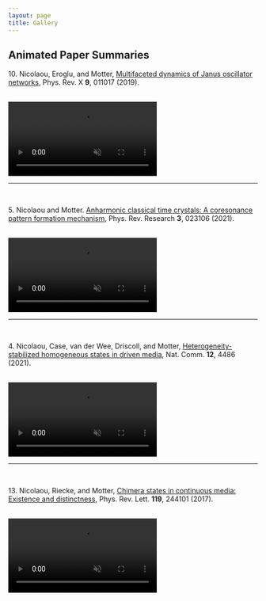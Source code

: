 ```yaml
---
layout: page
title: Gallery
---
```


## Animated Paper Summaries
<p>10. Nicolaou, Eroglu, and Motter, <a href="https://doi.org/10.1103/PhysRevX.9.011017">Multifaceted dynamics of Janus oscillator networks</a>, Phys. Rev. X <strong>9</strong>, 011017 (2019).</p>
<br>
<video muted controls>
    <source src="{{ site.my-media-path }}/assets/gallery/papersummaries/janusoscillators2.mp4" type="video/mp4" width=400>
</video>
<br><hr><br>
<p>5. Nicolaou and Motter. <a href="https://doi.org/10.1103/PhysRevResearch.3.023106">Anharmonic classical time crystals: A coresonance pattern formation mechanism</a>, Phys. Rev. Research <strong>3</strong>, 023106 (2021).</p>
<br>
<video muted controls>
    <source src="{{ site.my-media-path }}/assets/gallery/papersummaries/anharmonic2.mp4" type="video/mp4" width=400>
</video>
<br><hr><br>
<p>4. Nicolaou, Case, van der Wee, Driscoll, and  Motter, <a href="https://doi.org/10.1038/s41467-021-24459-0">Heterogeneity-stabilized homogeneous states in driven media</a>, Nat. Comm. <strong>12</strong>, 4486 (2021).</p>
<br>
<video muted controls>
    <source src="{{ site.my-media-path }}/assets/gallery/papersummaries/hshs2.mp4" type="video/mp4">
</video>
<br><hr><br>
<p>13. Nicolaou, Riecke, and  Motter, <a href="https://doi.org/10.1103/PhysRevLett.119.244101">Chimera states in continuous media: Existence and distinctness</a>, Phys. Rev. Lett. <strong>119</strong>, 244101 (2017).</p>
<br>
<video muted controls>
    <source src="{{ site.my-media-path }}/assets/gallery/papersummaries/continuouschimeras2.mp4" type="video/mp4">
</video>
<br>
